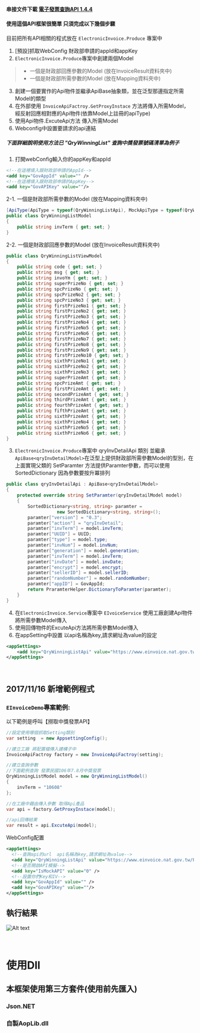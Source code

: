 #### 串接文件下載 [電子發票查詢API 1.4.4](https://www.einvoice.nat.gov.tw/home/DownLoad?fileName=1476855387455_0.4.4.pdf) 

#### 使用這個API框架很簡單 只須完成以下幾個步驟
目前把所有API相關的程式放在 `ElectronicInvoice.Produce` 專案中

1. [預設]抓取WebConfig 財政部申請的appId和appKey
2. `ElectronicInvoice.Produce`專案中創建兩個Model
>* 一個是財政部回應參數的Model (放在InvoiceResult資料夾中)
>* 一個是財政部所需參數的Model (放在Mapping資料夾中)
3. 創建一個要實作的Api物件並繼承ApiBase抽象類，並在泛型那邊指定所需 Model的類型
4. 在外部使用 `InvoiceApiFactroy.GetProxyInstace` 方法將傳入所需Model，經反射回應相對應的Api物件(依靠Model上註冊的apiType)
5. 使用Api物件.ExcuteApi方法 傳入所需Model
6. Webconfig中設置要請求的api連結

##### 下面詳細說明使用方法已 "QryWinningList"  查詢中獎發票號碼清單為例子
			
1. 打開webConfig輸入你的appKey和appId 
```xml
<!--在這裡填入跟財政部申請的AppId-->
<add key="GovAppId" value="" />
<!--在這裡填入跟財政部申請的AppKey-->
<add key="GovAPIKey" value=""/>
```
2-1. 一個是財政部所需參數的Model (放在Mapping資料夾中)
```cs
[ApiType(ApiType = typeof(QryWinningListApi), MockApiType = typeof(QryWinningListMockApi))]
public class QryWinningListModel
{
    public string invTerm { get; set; }
}
```
2-2. 一個是財政部回應參數的Model (放在InvoiceResult資料夾中)
```cs
public class QryWinningListViewModel
{
    public string code { get; set; }
    public string msg { get; set; }
    public string invoYm { get; set; }
    public string superPrizeNo { get; set; }
    public string spcPrizeNo { get; set; }
    public string spcPrizeNo2 { get; set; }
    public string spcPrizeNo3 { get; set; }
    public string firstPrizeNo1 { get; set; }
    public string firstPrizeNo2 { get; set; }
    public string firstPrizeNo3 { get; set; }
    public string firstPrizeNo4 { get; set; }
    public string firstPrizeNo5 { get; set; }
    public string firstPrizeNo6 { get; set; }
    public string firstPrizeNo7 { get; set; }
    public string firstPrizeNo8 { get; set; }
    public string firstPrizeNo9 { get; set; }
    public string firstPrizeNo10 { get; set; }
    public string sixthPrizeNo1 { get; set; }
    public string sixthPrizeNo2 { get; set; }
    public string sixthPrizeNo3 { get; set; }
    public string superPrizeAmt { get; set; }
    public string spcPrizeAmt { get; set; }
    public string firstPrizeAmt { get; set; }
    public string secondPrizeAmt { get; set; }
    public string thirdPrizeAmt { get; set; }
    public string fourthPrizeAmt { get; set; }
    public string fifthPrizeAmt { get; set; }
    public string sixthPrizeAmt { get; set; }
    public string sixthPrizeNo4 { get; set; }
    public string sixthPrizeNo5 { get; set; }
    public string sixthPrizeNo6 { get; set; }
}
```


3. `ElectronicInvoice.Produce`專案中 qryInvDetailApi 類別 並繼承  `ApiBase<qryInvDetailModel>`在泛型上提供財政部所需參數Model的型別，在上面實現父類的 SetParamter 方法提供Paramter參數，而可以使用SortedDictionary
因為參數要按升冪排列

```cs
public class qryInvDetailApi : ApiBase<qryInvDetailModel>
{
    protected override string SetParamter(qryInvDetailModel model)
    {
        SortedDictionary<string, string> paramter = 
                   new SortedDictionary<string, string>();
        paramter["version"] = "0.3";
        paramter["action"] = "qryInvDetail";
        paramter["invTerm"] = model.invTerm;
        paramter["UUID"] = UUID;
        paramter["type"] = model.type;
        paramter["invNum"] = model.invNum;
        paramter["generation"] = model.generation;
        paramter["invTerm"] = model.invTerm;
        paramter["invDate"] = model.invDate;
        paramter["encrypt"] = model.encrypt;
        paramter["sellerID"] = model.sellerID;
        paramter["randomNumber"] = model.randomNumber;
        paramter["appID"] = GovAppId;
        return PraramterHelper.DictionaryToParamter(paramter);
    }
}
```

4. 在`ElectronicInvoice.Service`專案中 `EIvoiceService` 使用工廠創建Api物件將所需參數Model傳入
5. 使用回傳物件的ExcuteApi方法將所需參數Model傳入
6. 在appSetting中設置 以api名稱為key,請求網址為value的設定
```xml
<appSettings>
    <add key="QryWinningListApi" value="https://www.einvoice.nat.gov.tw/PB2CAPIVAN/invapp/InvApp" />
</appSettings>
```
<br/>

## 2017/11/16 新增範例程式
### `EInvoiceDemo`專案範例:

以下範例是呼叫【撈取中獎發票API】
```cs
//設定使用哪個抓取Setting類別
var setting  = new AppsettingConfig();

//建立工廠 將配置檔傳入建構子中
InvoiceApiFactroy factory = new InvoiceApiFactroy(setting);

//建立查詢參數  
//下面範例查詢 發票民國106年7.8月中獎發票
QryWinningListModel model = new QryWinningListModel()
{
    invTerm = "10608"
};

//在工廠中藉由傳入參數 取得Api產品
var api = factory.GetProxyInstace(model);

//api回傳結果
var result = api.ExcuteApi(model);
```

WebConfig配置
```xml
<appSettings>
  <!--查詢api的url  api名稱為key,請求網址為value-->
  <add key="QryWinningListApi" value="https://www.einvoice.nat.gov.tw/PB2CAPIVAN/invapp/InvApp" />
  <!--是否開啟API模擬-->
  <add key="IsMockAPI" value="0" />
  <!--設置你們Key和IV-->
  <add key="GovAppId" value="" />
  <add key="GovAPIKey" value=""/>
</appSettings>
```
 
## 執行結果
![Alt text](https://az787680.vo.msecnd.net/user/九桃/7a594954-113f-45bd-827f-39d19508fcc3/1510882195_20334.png "執行結果")

<br/>

# 使用Dll
## 本框架使用第三方套件(使用前先匯入)
### Json.NET
### 自製AopLib.dll
